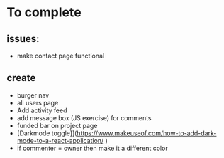 # To complete

## issues:
* make contact page functional

## create
* burger nav
* all users page
* Add activity feed
* add message box (JS exercise) for comments
* funded bar on project page
* [Darkmode toggle]](https://www.makeuseof.com/how-to-add-dark-mode-to-a-react-application/ )
* if commenter = owner then make it a different color

